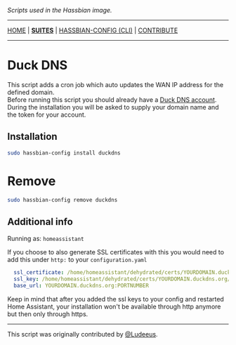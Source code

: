 _Scripts used in the Hassbian image._

***

[HOME](/) | [**SUITES**](/suites) | [HASSBIAN-CONFIG (CLI)](/cli) | [CONTRIBUTE](/contribute)

***

# Duck DNS

This script adds a cron job which auto updates the WAN IP address for the
defined domain.  
Before running this script you should already have a
[Duck DNS account][duckdns]. During the installation you will be asked to
supply your domain name and the token for your account.

## Installation

```bash
sudo hassbian-config install duckdns
```

# Remove
```bash
sudo hassbian-config remove duckdns
```

## Additional info

Running as: `homeassistant`  

If you choose to also generate SSL certificates with this you would need to
add this under `http:` to your `configuration.yaml`

```yaml
  ssl_certificate: /home/homeassistant/dehydrated/certs/YOURDOMAIN.duckdns.org/fullchain.pem
  ssl_key: /home/homeassistant/dehydrated/certs/YOURDOMAIN.duckdns.org/privkey.pem
  base_url: YOURDOMAIN.duckdns.org:PORTNUMBER
```

Keep in mind that after you added the ssl keys to your config and restarted Home Assistant, your installation won't be available through http anymore but then only through https.

***

This script was originally contributed by [@Ludeeus][ludeeus].

<!--- Links --->
[duckdns]: http://www.duckdns.org
[ludeeus]: https://github.com/ludeeus
